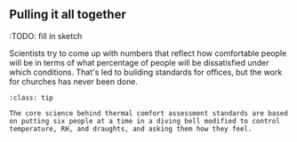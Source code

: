## Pulling it all together

:TODO: fill in sketch  

Scientists try to come up with numbers that reflect how comfortable people will be in terms of what percentage of people will be dissatisfied under which conditions.  That's led to building standards for offices, but the work for churches has never been done.

```{admonition} Fun Fact!
:class: tip 

The core science behind thermal comfort assessment standards are based on putting six people at a time in a diving bell modified to control temperature, RH, and draughts, and asking them how they feel.  
```